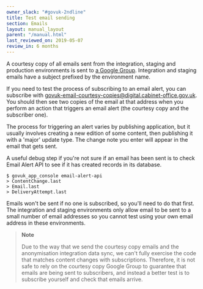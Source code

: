 ```yaml
---
owner_slack: "#govuk-2ndline"
title: Test email sending
section: Emails
layout: manual_layout
parent: "/manual.html"
last_reviewed_on: 2019-05-07
review_in: 6 months
---
```


A courtesy copy of all emails sent from the integration, staging and
production environments is sent to [a Google Group][google-group].
Integration and staging emails have a subject prefixed by the
environment name.

If you need to test the process of subscribing to an email alert, you
can subscribe with govuk-email-courtesy-copies@digital.cabinet-office.gov.uk.
You should then see two copies of the email at that address when you
perform an action that triggers an email alert (the courtesy copy and
the subscriber one).

The process for triggering an alert varies by publishing application,
but it usually involves creating a new edition of some content, then
publishing it with a 'major' update type. The change note you enter
will appear in the email that gets sent.

A useful debug step if you're not sure if an email has been sent is to
check Email Alert API to see if it has created records in its database.

```
$ govuk_app_console email-alert-api
> ContentChange.last
> Email.last
> DeliveryAttempt.last
```

Emails won't be sent if no one is subscribed, so you'll need to do that
first. The integration and staging environments only allow email to be
sent to a small number of email addresses so you cannot test using your
own email address in these environments.

> **Note**
>
> Due to the way that we send the courtesy copy emails and the
> anonymisation integration data sync, we can't fully exercise the code
> that matches content changes with subscriptions. Therefore, it is not
> safe to rely on the courtesy copy Google Group to guarantee that emails
> are being sent to subscribers, and instead a better test is to
> subscribe yourself and check that emails arrive.

[google-group]: https://groups.google.com/a/digital.cabinet-office.gov.uk/forum/#!forum/govuk-email-courtesy-copies

